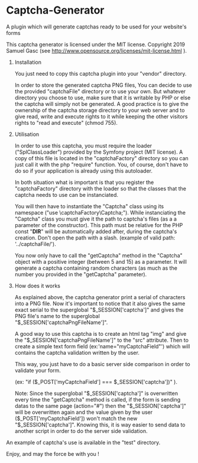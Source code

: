 # Captcha-Generator
A plugin which will generate captchas ready to be used for your website's forms

This captcha generator is licensed under the MIT license. Copyright 2019 Samuel Gasc
(see http://www.opensource.org/licenses/mit-license.html ).

1. Installation

    You just need to copy this captcha plugin into your "vendor" directory.

    In order to store the generated captcha PNG files, You can decide to use the provided 
    "captchaFile" directory or to use your own. But whatever directory you choose to use, make sure 
    that it is writable by PHP or else the captcha will simply not be generated.
    A good practice is to give the ownership of the captcha storage directory to your web server
    and to give read, write and execute rights to it while keeping the other visitors rights
    to "read and execute" (chmod 755).



2. Utilisation

    In order to use this captcha, you must require the loader ("SplClassLoader") provided by the
    Symfony project (MIT license).
    A copy of this file is located in the "captchaFactory" directory so you can just call it with
    the php "require" function. You, of course, don't have to do so if your application is already
    using this autoloader.

    In both situation what is important is that you register the "captchaFactory" directory with the
    loader so that the classes that the captcha needs to use can be instanciated.

    You will then have to instantiate the "Captcha" class using its namespace
    ("use \captchaFactory\Captcha;").
    While instanciating the "Captcha" class you must give it the path to captcha's files (as a 
    a parameter of the constructor). This path must be relative for the PHP const "__DIR__" will be
    automatically added after, during the captcha's creation. Don't open the path with a slash.
    (example of valid path: '../captchaFile/').

    You now only have to call the "getCaptcha" method in the "Captcha" object with a positive 
    integer (between 5 and 15) as a parameter. It will generate a captcha containing random 
    characters (as much as the number you provided in the "getCaptcha" parameter).



3. How does it works

    As explained above, the captcha generator print a serial of characters into a PNG file. 
    Now it's important to notice that it also gives the same exact serial to the superglobal 
    "$_SESSION['captcha']" and gives the PNG file's name to the superglobal 
    "$_SESSION['captchaPngFileName']".

    A good way to use this captcha is to create an html tag "img" and give the 
    "$_SESSION['captchaPngFileName']" to the "src" attribute. Then to create a simple text
    form field (ex:'name="myCaptchaField"') which will contains the captcha validation written
    by the user.
    
    This way, you just have to do a basic server side comparison in order to validate your form.
    
    (ex: "if ($_POST['myCaptchaField'] === $_SESSION['captcha'])" ).

    Note: Since the superglobal "$_SESSION['captcha']" is overwritten every time the "getCaptcha"
          method is called, if the form is sending datas to the same page (action="#") then the 
          "$_SESSION['captcha']" will be overwritten again and the value given by the user
          ($_POST['myCaptchaField']) won't match the new "$_SESSION['captcha']".
          Knowing this, it is way easier to send data to another script in order to do the
          server side validation.

    
An example of captcha's use is available in the "test" directory. 

Enjoy, and may the force be with you !
